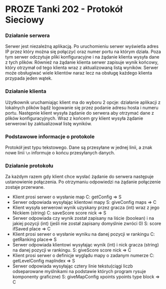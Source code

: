 # **PROZE Tanki 202 - Protokół Sieciowy**

### **Działanie serwera**
Serwer jest niezależną aplikacją. Po uruchomieniu serwer wyświetla adres IP przez który można się połączyć oraz numer portu na którym działa. Poza tym serwer odczytuje pliki konfiguracyjne i na żądanie klienta wysyła dane z tych plików. Również na żądanie klienta serwer zapisuje wynik końcowy, który otrzymał od tego klienta wraz z aktualizowaną listą wyników. Serwer może obsługiwać wiele klientów naraz lecz na obsługę każdego klienta przypada jeden wątek.

### **Działanie klienta**
Użytkownik uruchamiając klient ma do wyboru 2 opcje: działanie aplikacji z lokalnych plików bądź logowanie się przez podanie adresu hosta i numeru portu. Następnie klient wysyła żądanie do serwera aby otrzymać dane z plików konfiguracyjnych. Wraz z końcem gry klient wysyła żądanie serwerowi by zaktualizował listę wyników.

### **Podstawowe informacje o protokole**
Protokół jest typu tekstowego. Dane są przesyłane w jednej linii, a znak nowe linii `\n` informuje o końcu przesyłanych danych. 

### **Działanie protokołu**
Za każdym razem gdy klient chce wysłać żądanie do serwera następuje ustanowienie połączenia. Po otrzymaniu odpowiedzi na żądanie połączenie zostaje przerwane.
* Klient prosi serwer o wysłanie map
C: getConfig => S
* Serwer odpowiada wysyłając klientowi mapy
S: giveConfig maps => C
* Klient wysyła serwerowi wynik uzyskany przez gracza (int) wraz z jego Nickiem (string)
C: saveScore score nick => S
* Serwer odpowiada czy wynik został zapisany na liście (boolean) i na jakiej pozycji (int) (jeśli nie został zapisany domyślnie zwróci 0)
S: score ifSaved place => C
* Klient prosi serwer o wysłanie wyniku na danej pozycji w rankingu
C: getRanking place=> S
* Serwer odpowiada klientowi wysyłając wynik (int) i nick gracza (string) na danej pozycji w rankingu.
S: giveScore score nick => C
* Klient prosi serwer o definicje wyglądu mapy o zadanym numerze
C: getLevelConfig mapIndex => S
* Serwer odpowiada wysyłając cztery linie tekstu(ciągi liczb odseparowane myślnikami na podstawie których program rysuje komponenty graficzne)
S: giveMapConfig xpoints ypoints type block => C